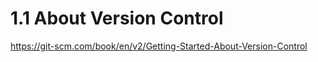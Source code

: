 # 1.1 About Version Control

<https://git-scm.com/book/en/v2/Getting-Started-About-Version-Control>
